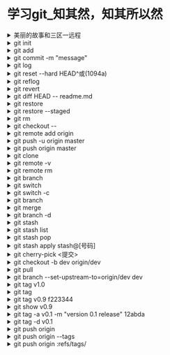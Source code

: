 # 学习git_知其然，知其所以然

<details><summary>美丽的故事和三区一远程</summary>
  假设在一个月黑风高的夜晚，我受老板委托，写一篇美丽的爱情故事，故事的内容简洁而优雅
  
  ```
  美丽和俊生从小就青梅竹马，然后他们结婚了。
  ```
  
  故事写完了，但是我预想到老板不会这样轻易放过我，这个事情肯定会经过无数次更改，和无数次推翻重写，以及产生很多种分支结局，最后才能“勉强”交活。
  于是我想，我需要一个**版本管理和分支管理的系统**，以帮助我整理所有的版本，以及故事分支。
</details>

<details><summary>git init</summary>

</details>

<details><summary>git add</summary>

</details>

<details><summary>git commit -m "message"</summary>

</details>

<details><summary>git log</summary>

</details>

<details><summary>git reset --hard HEAD^或(1094a)</summary>

</details>

<details><summary>git reflog</summary>

</details>

<details><summary>git revert</summary>

</details>

<details><summary>git diff HEAD -- readme.md</summary>

</details>

<details><summary>git restore <file></summary>

</details>

<details><summary>git restore --staged <file></summary>

</details>

<details><summary>git rm <file></summary>

</details>

<details><summary>git checkout -- <file></summary>

</details>

<details><summary>git remote add origin <git adress></summary>

</details>

<details><summary>git push -u origin master</summary>

</details>

<details><summary>git push origin master</summary>

</details>

<details><summary>git clone <git address></summary>

</details>

<details><summary>git remote -v</summary>

</details>

<details><summary>git remote rm <name></summary>

</details>

<details><summary>git branch <name> </summary>

</details>

<details><summary>git switch <name></summary>

</details>

<details><summary>git switch -c <name></summary>

</details>

<details><summary>git branch</summary>

</details>

<details><summary>git merge <name></summary>

</details>

<details><summary>git branch -d <name></summary>

</details>

<details><summary>git stash</summary>

</details>

<details><summary>git stash list</summary>

</details>

<details><summary>git stash pop</summary>

</details>

<details><summary>git stash apply stash@[号码]</summary>

</details>

<details><summary>git cherry-pick <提交></summary>

</details>

<details><summary>git checkout -b dev origin/dev</summary>

</details>

<details><summary>git pull</summary>

</details>

<details><summary>git branch --set-upstream-to=origin/dev dev</summary>

</details>

<details><summary>git tag v1.0</summary>

</details>

<details><summary>git tag </summary>

</details>

<details><summary>git tag v0.9 f223344</summary>

</details>

<details><summary>git show v0.9</summary>

</details>

<details><summary>git tag -a v0.1 -m "version 0.1 release" 12abda </summary>

</details>

<details><summary>git tag -d v0.1</summary>

</details>

<details><summary>git push origin <tagname></summary>

</details>

<details><summary>git push origin --tags</summary>

</details>

<details><summary>git push origin :refs/tags/<tagname></summary>

</details>
